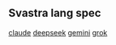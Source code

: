 ## Svastra lang spec

[claude](claude.md)
[deepseek](deepseek.md)
[gemini](gemini.md)
[grok](grok.md)

